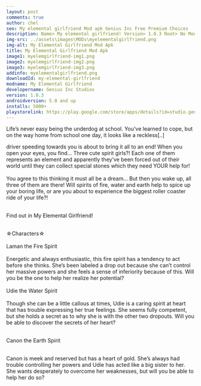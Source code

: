 ```yaml
---
layout: post
comments: true
author: chel
seo: My elemental girlfriend Mod apk Genius Inc Free Premium Choices 
description: Name> My elemental girlfriend! Version> 1.0.3 Root> No Mod features> Free Premium Choices Preview Tutorial Install> Install Steps> Download
img-src: ../assets\images\MODs\myelementalgirlfriend.png
img-alt: My Elemental Girlfriend Mod Apk
title: My Elemental Girlfriend Mod Apk
image1: myelemgirlfriend-img1.png
image2: myelemgirlfriend-img2.png 
image3: myelemgirlfriend-img3.png
addinfo: myelementalgirlfriend.png
downloadId: my-elemental-girlfriend
modname: My Elemental Girlfriend
developername: Genius Inc Studios
version: 1.0.3
androidversion: 5.0 and up
installs: 5000+
playstorelink: https://play.google.com/store/apps/details?id=studio.genius.seireigirl
---
```

<p>Life’s never easy being the underdog at school. You’ve learned to cope, but on the way home from school one day, it looks like a reckless[..]

driver speeding towards you is about to bring it all to an end! When you open your eyes, you find… Three cute spirit girls?! Each one of them represents an element and apparently they’ve been forced out of their world until they can collect special stones which they need YOUR help for!<br><br>
You agree to this thinking it must all be a dream… But then you wake up, all three of them are there! Will spirits of fire, water and earth help to spice up your boring life, or are you about to experience the biggest roller coaster ride of your life?!<br><br>

Find out in My Elemental Girlfriend!<br><br>

☆Characters☆<br><br>
Laman the Fire Spirit<br><br>
Energetic and always enthusiastic, this fire spirit has a tendency to act before she thinks. She’s been labeled a drop out because she can’t control her massive powers and she feels a sense of inferiority because of this. Will you be the one to help her realize her potential?<br><br>
Udie the Water Spirit<br><br>
Though she can be a little callous at times, Udie is a caring spirit at heart that has trouble expressing her true feelings. She seems fully competent, but she holds a secret as to why she is with the other two dropouts. Will you be able to discover the secrets of her heart?<br><br>

Canon the Earth Spirit<br><br>

Canon is meek and reserved but has a heart of gold. She’s always had trouble controlling her powers and Udie has acted like a big sister to her. She wants desperately to overcome her weaknesses, but will you be able to help her do so?</p>